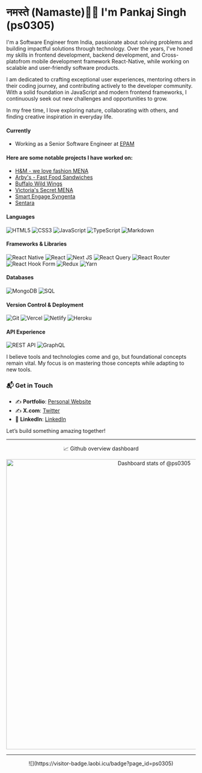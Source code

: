 # नमस्ते (Namaste)🙏🏻 I'm Pankaj Singh (ps0305)  

I'm a Software Engineer from India, passionate about solving problems and building impactful solutions through technology. Over the years, I've honed my skills in frontend development, backend development, and Cross-platofrom mobile development framework React-Native, while working on scalable and user-friendly software products.

I am dedicated to crafting exceptional user experiences, mentoring others in their coding journey, and contributing actively to the developer community. With a solid foundation in JavaScript and modern frontend frameworks, I continuously seek out new challenges and opportunities to grow.

In my free time, I love exploring nature, collaborating with others, and finding creative inspiration in everyday life.

#### Currently
- Working as a Senior Software Engineer at [EPAM](https://www.epam.com/)

#### Here are some notable projects I have worked on:

- [H&M - we love fashion MENA](https://play.google.com/store/apps/details?id=com.hm.mena&hl=en_IN&gl=US)
- [Arby's - Fast Food Sandwiches](https://apps.apple.com/us/app/arbys-fast-food-sandwiches/id1348507359)
- [Buffalo Wild Wings](https://apps.apple.com/us/app/buffalo-wild-wings/id1031364004)
- [Victoria's Secret MENA](https://play.google.com/store/apps/details?id=com.vs.mena&hl=en_US&gl=US&pli=1)
- [Smart Engage Syngenta](https://apps.apple.com/br/app/smart-engage-syngenta/id6443504370)
- [Sentara](https://www.sentara.com/)

#### Languages  
![HTML5](https://img.shields.io/badge/html5-%23E34F26.svg?style=for-the-badge&logo=html5&logoColor=white)
![CSS3](https://img.shields.io/badge/css3-%231572B6.svg?style=for-the-badge&logo=css3&logoColor=white)
![JavaScript](https://img.shields.io/badge/javascript-%23323330.svg?style=for-the-badge&logo=javascript&logoColor=%23F7DF1E)
![TypeScript](https://img.shields.io/badge/typescript-%23007ACC.svg?style=for-the-badge&logo=typescript&logoColor=white)
![Markdown](https://img.shields.io/badge/markdown-%23000000.svg?style=for-the-badge&logo=markdown&logoColor=white)
 

#### Frameworks & Libraries  
![React Native](https://img.shields.io/badge/React-Native-%2320232a.svg?style=for-the-badge&logo=createreactapp&logoColor=2361DAFB)
![React](https://img.shields.io/badge/react-%2320232a.svg?style=for-the-badge&logo=react&logoColor=%2361DAFB)
![Next JS](https://img.shields.io/badge/Next-black?style=for-the-badge&logo=next.js&logoColor=white)
![React Query](https://img.shields.io/badge/-React%20Query-FF4154?style=for-the-badge&logo=react%20query&logoColor=white)
![React Router](https://img.shields.io/badge/React_Router-CA4245?style=for-the-badge&logo=react-router&logoColor=white)
![React Hook Form](https://img.shields.io/badge/React%20Hook%20Form-%23EC5990.svg?style=for-the-badge&logo=reacthookform&logoColor=white)
![Redux](https://img.shields.io/badge/redux-%23593d88.svg?style=for-the-badge&logo=redux&logoColor=white)
![Yarn](https://img.shields.io/badge/yarn-%232C8EBB.svg?style=for-the-badge&logo=yarn&logoColor=white)

#### Databases
![MongoDB](https://img.shields.io/badge/MongoDB-%234ea94b.svg?style=for-the-badge&logo=mongodb&logoColor=white)
![SQL](https://img.shields.io/badge/SQL-%4479A1.svg?style=for-the-badge&logo=mysql&logoColor=white)
 

#### Version Control & Deployment  
![Git](https://img.shields.io/badge/git-%23F05033.svg?style=for-the-badge&logo=git&logoColor=white)
![Vercel](https://img.shields.io/badge/vercel-%23000000.svg?style=for-the-badge&logo=vercel&logoColor=white)
![Netlify](https://img.shields.io/badge/netlify-%23000000.svg?style=for-the-badge&logo=netlify&logoColor=#00C7B7)
![Heroku](https://img.shields.io/badge/heroku-%23430098.svg?style=for-the-badge&logo=heroku&logoColor=white)


#### API Experience  
![REST API](https://img.shields.io/badge/-RESTAPI-E10098?style=for-the-badge&logo=fastapi&logoColor=white)
![GraphQL](https://img.shields.io/badge/-GraphQL-E10098?style=for-the-badge&logo=graphql&logoColor=white)

I believe tools and technologies come and go, but foundational concepts remain vital. My focus is on mastering those concepts while adapting to new tools.  

### 📬 Get in Touch  
- ✍️ **Portfolio**: [Personal Website](https://ps0305.github.io)
- ✍️ **X.com**: [Twitter](https://twitter.com/ps0305) 
- 💼 **LinkedIn**: [LinkedIn](https://www.linkedin.com/in/ps0305)
  
Let’s build something amazing together! 

---

<p align="center">📈 Github overview dashboard </p>

<div align=center>
<a href="https://next.ossinsight.io/widgets/official/compose-user-dashboard-stats?user_id=34129569" target="_blank" style="display: block" align="center">
  <picture>
    <source media="(prefers-color-scheme: dark)" srcset="https://next.ossinsight.io/widgets/official/compose-user-dashboard-stats/thumbnail.png?user_id=34129569&image_size=auto&color_scheme=dark" width="771" height="auto">
    <img alt="Dashboard stats of @ps0305" src="https://next.ossinsight.io/widgets/official/compose-user-dashboard-stats/thumbnail.png?user_id=34129569&image_size=auto&color_scheme=light" width="771" height="auto">
  </picture>
</a>
</div>

---

<div align=center>
![](https://visitor-badge.laobi.icu/badge?page_id=ps0305)
</div>
